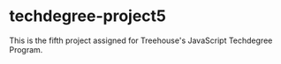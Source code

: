 # techdegree-project5
 This is the fifth project assigned for Treehouse's JavaScript Techdegree Program.
